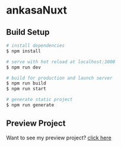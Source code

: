 # ankasaNuxt

## Build Setup

```bash
# install dependencies
$ npm install

# serve with hot reload at localhost:3000
$ npm run dev

# build for production and launch server
$ npm run build
$ npm run start

# generate static project
$ npm run generate
```

## Preview Project
Want to see my preview project? [click here](https://ankasa-tailwind-shofira.netlify.app/)
